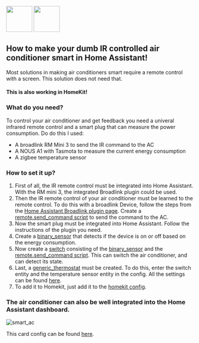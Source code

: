 <img src="https://user-images.githubusercontent.com/30338980/182388263-f69cb425-56a2-4b70-89dd-52ae4b0bda3c.png" width="70" /> <img src="https://user-images.githubusercontent.com/30338980/182389009-98f48692-3752-4e14-9a2a-4f16fbe152f3.png" width="70" />
## How to make your dumb IR controlled air conditioner smart in Home Assistant!
Most solutions in making air conditioners smart require a remote control with a screen. This solution does not need that.
#### This is also working in HomeKit!

### What do you need?
To control your air conditioner and get feedback you need a univeral infrared remote control and a smart plug that can measure the power consumption. Do do this I used:
- A broadlink RM Mini 3 to send the IR command to the AC
- A NOUS A1 with Tasmota to measure the current energy consumption
- A zigbee temperature sensor

### How to set it up?
1. First of all, the IR remote control must be integrated into Home Assistant. With the RM mini 3, the integrated Broadlink plugin could be used.
2. Then the IR remote control of your air conditioner must be learned to the remote control. To do this with a broadlink Device, follow the steps from the [Home Assistant Broadlink plugin page](https://www.home-assistant.io/integrations/broadlink/). Create a [remote.send_command script](https://github.com/hxcde/myhassconfigs/blob/ad97530c21af6a94b9b02c949569915ce940f58e/makethingssmart/ac/make_dumb_ac_smart#L6) to send the command to the AC.
3. Now the smart plug must be integrated into Home Assistant. Follow the instructions of the plugin you need.
4. Create a [binary_sensor](https://github.com/hxcde/myhassconfigs/blob/ad97530c21af6a94b9b02c949569915ce940f58e/makethingssmart/ac/make_dumb_ac_smart#L28) that detects if the device is on or off based on the energy consumption. 
5. Now create a [switch](https://github.com/hxcde/myhassconfigs/blob/ad97530c21af6a94b9b02c949569915ce940f58e/makethingssmart/ac/make_dumb_ac_smart#L16) consisting of the [binary_sensor](https://github.com/hxcde/myhassconfigs/blob/ad97530c21af6a94b9b02c949569915ce940f58e/makethingssmart/ac/make_dumb_ac_smart#L28) and the [remote.send_command script](https://github.com/hxcde/myhassconfigs/blob/ad97530c21af6a94b9b02c949569915ce940f58e/makethingssmart/ac/make_dumb_ac_smart#L6). This can switch the air conditioner, and can detect its state.
6. Last, a [generic_thermostat](https://github.com/hxcde/myhassconfigs/blob/ad97530c21af6a94b9b02c949569915ce940f58e/makethingssmart/ac/make_dumb_ac_smart#L39) must be created. To do this, enter the switch entity and the temperature sensor entity in the config. All the settings can be found [here](https://www.home-assistant.io/integrations/generic_thermostat/).
7. To add it to Homekit, just add it to the [homekit config](https://github.com/hxcde/myhassconfigs/blob/adef80644e38d652a4d81ddd885fea02e7198bbe/makethingssmart/ac/make_dumb_ac_smart#L54).

### The air conditioner can also be well integrated into the Home Assistant dashboard.
![smart_ac](https://user-images.githubusercontent.com/30338980/182379836-adff2fdc-9d22-4c71-b47b-2cfce0b6c779.png)

This card config can be found [here](https://github.com/hxcde/myhassconfigs/blob/main/makethingssmart/ac/ac_dashboard_card).
